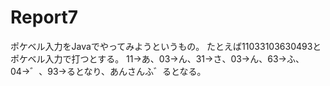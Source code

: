# Report7
ポケベル入力をJavaでやってみようというもの。
たとえば11033103630493とポケベル入力で打つとする。
11→あ、03→ん、31→さ、03→ん、63→ふ、04→゛、93→るとなり、あんさんふ゛るとなる。
